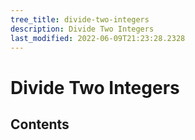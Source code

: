 ```yaml
---
tree_title: divide-two-integers
description: Divide Two Integers
last_modified: 2022-06-09T21:23:28.2328
---
```


# Divide Two Integers

## Contents
